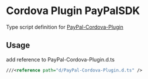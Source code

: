 Cordova Plugin PayPalSDK
=============

Type script definition for [PayPal-Cordova-Plugin](https://github.com/paypal/PayPal-Cordova-Plugin)

Usage
-----
add reference to PayPal-Cordova-Plugin.d.ts

```xml
///<reference path="d/PayPal-Cordova-Plugin.d.ts" />
```
